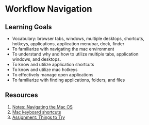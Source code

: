 # Workflow Navigation

## Learning Goals
- Vocabulary: browser tabs, windows, multiple desktops, shortcuts, hotkeys, applications, application menubar, dock, finder
- To familiarize with navigating the mac environment
- To understand why and how to utilize multiple tabs, application windows, and desktops.
- To know and utilize application shortcuts
- To know and utilize mac hotkeys
- To effectively manage open applications
- To familiarize with finding applications, folders, and files

## Resources
1. [Notes: Navigating the Mac OS](notes/macOS.md)
1. [Mac keyboard shortcuts](https://support.apple.com/en-us/HT201236)
1. [Assignment: Things to Try](notes/things-to-try.md)
